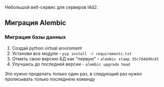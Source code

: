 Небольшой веб-сервис для серверов l4d2.


## Миграция Alembic
### Миграция базы данных
1. Создай python virtual enviroment
2. Установи все модули - `pip install -r requirements.txt`
3. Отметь свою версию БД как "первую" - `alembic stamp 35c7d4dd0cd1`
4. Улучшись до последней версии - `alembic upgrade head`

Это нужно проделать только один раз, в следующий раз нужео прописывать только последнюю команду
